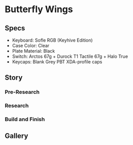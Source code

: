 # Butterfly Wings

<!-- post thumbnail picture here -->

## Specs

- Keyboard: Sofle RGB (Keyhive Edition)
- Case Color: Clear
- Plate Material: Black
- Switch: Arctos 67g + Durock T1 Tactile 67g + Halo True
- Keycaps: Blank Grey PBT XDA-profile caps

## Story



### Pre-Research



### Research



### Build and Finish



## Gallery
